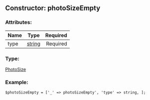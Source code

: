 ## Constructor: photoSizeEmpty  

### Attributes:

| Name     |    Type       | Required |
|----------|:-------------:|---------:|
|type|[string](../types/string.md) | Required|
### Type: 

[PhotoSize](../types/PhotoSize.md)
### Example:

```
$photoSizeEmpty = ['_' => photoSizeEmpty', 'type' => string, ];
```